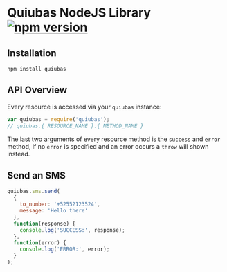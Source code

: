 
# Quiubas NodeJS Library [![npm version](https://badge.fury.io/js/quiubas.svg)](http://badge.fury.io/js/quiubas)


## Installation

`npm install quiubas`

## API Overview

Every resource is accessed via your `quiubas` instance:

```js
var quiubas = require('quiubas');
// quiubas.{ RESOURCE_NAME }.{ METHOD_NAME }
```

The last two arguments of every resource method is the `success` and `error` method, if no `error` is specified and an error occurs a `throw` will shown instead.

## Send an SMS
```js
quiubas.sms.send(
  {
  	to_number: '+52552123524',
  	message: 'Hello there'
  },
  function(response) {
    console.log('SUCCESS:', response);
  },
  function(error) {
	console.log('ERROR:', error);
  }
);
```

